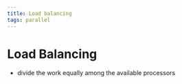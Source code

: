 ```yaml
---
title: Load balancing
tags: parallel 
---
```


# Load Balancing
- divide the work equally among the available processors




























































